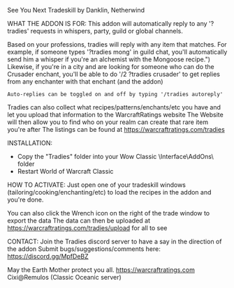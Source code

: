 See You Next Tradeskill
by Danklin, Netherwind


WHAT THE ADDON IS FOR:
	This addon will automatically reply to any '?tradies' requests in whispers, party, guild or global channels.
	
  Based on your professions, tradies will reply with any item that matches.
	For example, if someone types '?tradies mong' in guild chat, you'll automatically send him a whisper if you're an alchemist with the Mongoose recipe.")
	Likewise, if you're in a city and are looking for someone who can do the Crusader enchant, you'll be able to do '/2 ?tradies crusader' to get replies
  from any enchanter with that enchant (and the addon)

	Auto-replies can be toggled on and off by typing '/tradies autoreply'
  
  Tradies can also collect what recipes/patterns/enchants/etc you have and let you upload that information to the WarcraftRatings website
  The Website will then allow you to find who on your realm can create that rare item you're after
  The listings can be found at https://warcraftratings.com/tradies


INSTALLATION:
  - Copy the "Tradies" folder into your Wow Classic \Interface\AddOns\ folder
  - Restart World of Warcraft Classic
 
  
HOW TO ACTIVATE:
  Just open one of your tradeskill windows (tailoring/cooking/enchanting/etc) to load the recipes in the addon and you're done.

  You can also click the Wrench icon on the right of the trade window to export the data
  The data can then be uploaded at https://warcraftratings.com/tradies/upload for all to see
     

CONTACT:
  Join the Tradies discord server to have a say in the direction of the addon
  Submit bugs/suggestions/comments here: https://discord.gg/MpfDeBZ


May the Earth Mother protect you all.
https://warcraftratings.com
Cixi@Remulos (Classic Oceanic server)
  
  
